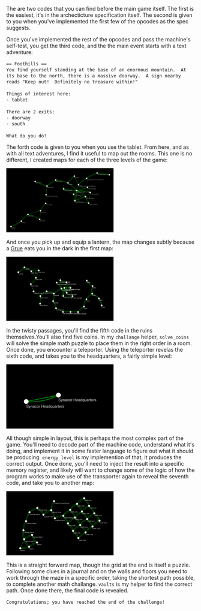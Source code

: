 The are two codes that you can find before the main game itself.  The first is the easiest, it's in the archecticture specification itself.  The second is given to you when you've implemented the first few of the opcodes as the spec suggests.

Once you've implemented the rest of the opcodes and pass the machine's self-test, you get the third code, and the the main event starts with a text adventure:

    == Foothills ==
    You find yourself standing at the base of an enormous mountain.  At its base to the north, there is a massive doorway.  A sign nearby reads "Keep out!  Definitely no treasure within!"

    Things of interest here:
    - tablet

    There are 2 exits:
    - doorway
    - south

    What do you do?

The forth code is given to you when you use the tablet.  From here, and as with all text adventures, I find it useful to map out the rooms.  This one is no different, I created maps for each of the three levels of the game:

<a href="images/start.png"><img src="images/tn_start.png"></a>

And once you pick up and equip a lantern, the map changes subtly because a [Grue](https://en.wikipedia.org/wiki/Grue_%28monster%29) eats you in the dark in the first map:

<a href="images/start_lantern.png"><img src="images/tn_start_lantern.png"></a>

In the twisty passages, you'll find the fifth code in the ruins themselves.You'll also find five coins.  In my `challange` helper, `solve_coins` will solve the simple math puzzle to place them in the right order in a room.  Once done, you encounter a teleporter.  Using the teleporter revelas the sixth code, and takes you to the headquarters, a fairly simple level:

<a href="images/hq.png"><img src="images/tn_hq.png"></a>

All though simple in layout, this is perhaps the most complex part of the game.  You'll need to decode part of the machine code, understand what it's doing, and implement it in some faster language to figure out what it should be producing.  `energy_level` is my implemention of that, it produces the correct output.  Once done, you'll need to inject the result into a specific memory register, and likely will want to change some of the logic of how the program works to make use of the transporter again to reveal the seventh code, and take you to another map:

<a href="images/island.png"><img src="images/tn_island.png"></a>

This is a straight forward map, though the grid at the end is itself a puzzle.  Following some clues in a journal and on the walls and floors you need to work through the maze in a specific order, taking the shortest path possible, to complete another math challange.  `vaults` is my helper to find the correct path.  Once done there, the final code is revealed.

    Congratulations; you have reached the end of the challenge!
